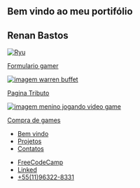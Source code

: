 <html>
<link rel="stylesheet" href="https://maxcdn.bootstrapcdn.com/bootstrap/3.3.7/css/bootstrap.min.css" integrity="sha384-BVYiiSIFeK1dGmJRAkycuHAHRg32OmUcww7on3RYdg4Va+PmSTsz/K68vbdEjh4u" crossorigin="anonymous" />
<div class="container-fluid">

  <body>
    <head>
      <link href="https://allfont.net/allfont.css?fonts=saxmono" rel="stylesheet" type="text/css" />
      <meta name="viewport" content="width=device-width, initial-scale=1.0">
      <script src="https://kit.fontawesome.com/58caa4ba2a.js" crossorigin="anonymous"></script>
      <link href="portifolio.css" rel="stylesheet">
    </head>
    <div class="cabecario">
      <section class="bemVindo" id="welcome-section">
        <h1>Bem vindo ao meu portifólio</h1>
        <h2>
          Renan Bastos
        </h2>
      </section>
      <section id="projects">
        <div class="divRyu">
          <a href="https://codepen.io/RenanLBastos/full/abBXrVM" target="_blanck">
            <img class="img-ryu" src="https://cdn.vox-cdn.com/thumbor/sGjV3EJfO-Ok_swRKFWR8LX8yrE=/1400x1400/filters:format(jpeg)/cdn.vox-cdn.com/uploads/chorus_asset/file/22055248/SFA_final.jpg" alt="Ryu">
            <p>Formulario gamer</p>
          </a>
        </div>
        <div class="divWarren">
          <a href="https://codepen.io/RenanLBastos/full/abBXPZy" target="_blank">
            <img class="imgWarren img-warren" src="https://upload.wikimedia.org/wikipedia/commons/f/fd/Warren_Buffett_KU-crop%2Cflip.jpg"
                 alt="imagem warren buffet">
            <p>Pagina Tributo</p>
          </a>
        </div>
        <div class="divMenino">
          <a href="https://codepen.io/RenanLBastos/full/OJbGLeW" target="_blank">
            <img class="imgMenino img-menino" src="https://img.pngio.com/boy-playing-video-game-vector-entertainment-game-png-and-vector-video-game-png-images-650_651.png"
                 alt="imagem menino jogando video game">
            <p>Compra de games</p>
          </a>
        </div>
      </section>
    </div>
    <div class="menu">
      <nav id="navbar">
        <ul>
          <li>
            <a href="#welcome-section">Bem vindo
            </a>
          </li>
          <li>
            <a href="#projects">Projetos</a>
          </li>
          <li>
            <a href="#profile-link">Contatos</a>
          </li>
        </ul>
      </nav>
    </div>
    <section id="profile-link">
      <nav id="nav-conts">
        <ul>
          <li>
            <a href="https://www.freecodecamp.org/renanlbastos" target="_blank" class="deco-fcc">FreeCodeCamp
              <i class="fab fa-free-code-camp"></i></a>
          </li>
          <li class="li-bot">
            <a href="https://www.linkedin.com/in/renan-bastos-7950a5a7/" target="_blank" class="deco-in">Linked
              <i class="fab fa-linkedin"></i></a>
          </li>
          <li>
            <a href="#whatsapp" class="deco-in"><i class="fab fa-whatsapp-square"></i>+55(11)96322-8331</a>
          </li>
        </ul>
      </nav>
    </section>
  </body>
</div>

</html>